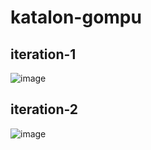 ﻿# katalon-gompu

## iteration-1
![image](https://user-images.githubusercontent.com/112541317/229525938-758a5a5f-37c6-4a64-b894-ec6dd01d761a.png)

## iteration-2
![image](https://user-images.githubusercontent.com/112541317/229526428-4f9d67eb-e9f3-433d-95a8-47dc8683603a.png)
